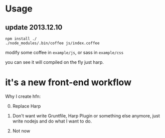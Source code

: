 Usage 
=================
update 2013.12.10
-----------------
```
npm install ./
./node_modules/.bin/coffee js/index.coffee
```
modify some coffee in `example/js`, or sass in `example/css`

you can see it will compiled on the fly just harp.


it's a new front-end workflow
======================

Why I create hfn:

0. Replace Harp

1. Don't want write Gruntfile, Harp Plugin or something else anymore,
   just write nodejs and do what I want to do.

2. Not now


